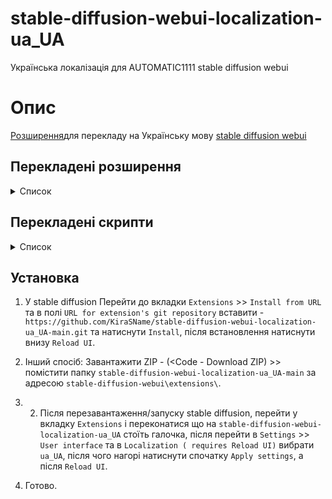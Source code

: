 # stable-diffusion-webui-localization-ua_UA
   Українська локалізація для AUTOMATIC1111 stable diffusion webui

# Опис
[Розширення](https://github.com/KiraSName/stable-diffusion-webui-localization-ua_UA-main)для перекладу на Українську мову [stable diffusion webui](https://github.com/AUTOMATIC1111/stable-diffusion-webui)

## Перекладені розширення
<details>
  <summary>Список</summary>

  - [x] [Aesthetic Gradients](https://github.com/AUTOMATIC1111/stable-diffusion-webui-aesthetic-gradients)  
  - [x] [Wildcards](https://github.com/AUTOMATIC1111/stable-diffusion-webui-wildcards)  
  - [x] [Dynamic Prompts](https://github.com/adieyal/sd-dynamic-prompts)  
  - [x] [Steps Animation](https://github.com/vladmandic/sd-extension-steps-animation)  
  - [x] [Training Picker](https://github.com/Maurdekye/training-picker)  
  - [x] [Tokenizer](https://github.com/AUTOMATIC1111/stable-diffusion-webui-tokenizer)  
  - [x] [Latent Mirroring](https://github.com/dfaker/SD-latent-mirroring)  
  - [x] [Embedding Editor](https://github.com/CodeExplode/stable-diffusion-webui-embedding-editor)  
  - [x] [Conditioning Highres fix](	https://github.com/dtlnor/stable-diffusion-webui-conditioning-highres-fix.git) 
  - [x] [DreamArtist](https://github.com/7eu7d7/DreamArtist-sd-webui-extension.git)  
  - [x] [Rembg](https://github.com/AUTOMATIC1111/stable-diffusion-webui-rembg)
  - [x] [Tiled Diffusion](https://github.com/pkuliyi2015/multidiffusion-upscaler-for-automatic1111)
  - [x] [Ebsynth Utility](https://github.com/s9roll7/ebsynth_utility)
  - [x] [ControlNet](https://github.com/Mikubill/sd-webui-controlnet)
  - [x] [Images Browser](https://github.com/AlUlkesh/stable-diffusion-webui-images-browser)  
  - [x] [Prompt Translator](https://github.com/butaixianran/Stable-Diffusion-Webui-Prompt-Translator)
  - [x] [adetailer](https://github.com/Bing-su/adetailer)
  - [x] [sd-webui-reactor](https://github.com/Gourieff/sd-webui-reactor)
  
</details>

## Перекладені скрипти

<details>
  <summary>Список</summary>
  
  - [x] [Seed Travel](https://github.com/yownas/seed_travel)
  - [x] [Shift Attention](https://github.com/yownas/shift-attention)
  - [x] [Prompt Travel](https://github.com/Kahsolt/stable-diffusion-webui-prompt-travel)
  - [x] [Depthmap2mask](https://github.com/Extraltodeus/depthmap2mask)  

</details>

## Установка

 1. У stable diffusion Перейти до вкладки `Extensions` >> `Install from URL` та в полі `URL for extension's git repository` вставити - `https://github.com/KiraSName/stable-diffusion-webui-localization-ua_UA-main.git` та натиснути `Install`, після встановлення натиснути внизу `Reload UI`.

 1. Інший спосіб: Завантажити ZIP - (<Code - Download ZIP) >> помістити папку `stable-diffusion-webui-localization-ua_UA-main` за адресою `stable-diffusion-webui\extensions\`.

 2. 2. Після перезавантаження/запуску stable diffusion, перейти у вкладку `Extensions` і переконатися що на `stable-diffusion-webui-localization-ua_UA` стоїть галочка, після перейти в `Settings` >> `User interface` та в `Localization ( requires Reload UI)` вибрати `ua_UA`, після чого нагорі натиснути спочатку `Apply settings`, а після `Reload UI`.

3. Готово.
